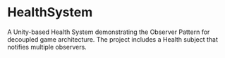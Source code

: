# HealthSystem
A Unity-based Health System demonstrating the Observer Pattern for decoupled game architecture. The project includes a Health subject that notifies multiple observers.
